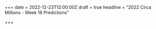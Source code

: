 +++
date = 2022-12-23T12:00:00Z
draft = true
headline = "2022 Circa Millions - Week 16 Predictions"

+++
